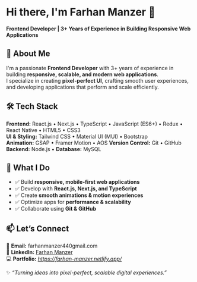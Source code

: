 
# Hi there, I'm Farhan Manzer 👋  
**Frontend Developer | 3+ Years of Experience in Building Responsive Web Applications**

## 🚀 About Me  
I'm a passionate **Frontend Developer** with 3+ years of experience in building **responsive, scalable, and modern web applications**.  
I specialize in creating **pixel-perfect UI**, crafting smooth user experiences, and developing applications that perform and scale efficiently.  

## 🛠️ Tech Stack  
**Frontend:** React.js • Next.js • TypeScript • JavaScript (ES6+) • Redux • React Native • HTML5 • CSS3  
**UI & Styling:** Tailwind CSS • Material UI (MUI) • Bootstrap  
**Animation:** GSAP • Framer Motion • AOS
**Version Control:** Git • GitHub  
**Backend:** Node.js •
**Database:**  MySQL 

## 🌟 What I Do  
- ✅ Build **responsive, mobile-first web applications**  
- ✅ Develop with **React.js, Next.js, and TypeScript**  
- ✅ Create **smooth animations & motion experiences**  
- ✅ Optimize apps for **performance & scalability**  
- ✅ Collaborate using **Git & GitHub**  

## 📫 Let’s Connect  
📧 **Email:** farhanmanzer440gmail.com  
💼 **LinkedIn:** [Farhan Manzer](https://www.linkedin.com/in/farhan-manzer-33b01b208)  
💻 **Portfolio:** *https://farhan-manzer.netlify.app/*  

✨ *“Turning ideas into pixel-perfect, scalable digital experiences.”*  
